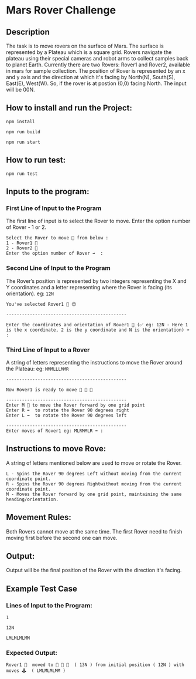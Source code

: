 # Mars Rover Challenge

## Description

The task is to move rovers on the surface of Mars. The surface is represented by a Plateau which is a square grid. Rovers navigate the plateau using their special cameras and robot arms to collect samples back to planet Earth. Currently there are two Rovers: Rover1 and Rover2, available in mars for sample collection. The position of Rover is represented by an x and y axis and the direction at which it's facing by North(N), South(S), East(E), West(W). So, if the rover is at postion (0,0) facing North. The input will be 00N.

## How to install and run the Project:

`npm install`

`npm run build`

`npm run start`

## How to run test:

`npm run test`

## Inputs to the program:

### First Line of Input to the Program

The first line of input is to select the Rover to move. Enter the option number of Rover - 1 or 2.

```
Select the Rover to move 🚗 from below :
1 - Rover1 🚗
2 - Rover2 🚗
Enter the option number of Rover ➡️  :
```

### Second Line of Input to the Program

The Rover’s position is represented by two integers representing the X and Y coordinates and a letter representing where the Rover is facing (its orientation). eg: `12N`

```
You've selected Rover1 🚗 😊

----------------------------------------------

Enter the coordinates and orientation of Rover1 🚗 (✅ eg: 12N - Here 1 is the x coordinate, 2 is the y coordinate and N is the orientation) ➡️  :
```

### Third Line of Input to a Rover

A string of letters representing the instructions to move the Rover around the Plateau: eg: `MMMLLLMMR`

```
----------------------------------------------

Now Rover1 is ready to move 🚗 🚗 🚗

----------------------------------------------
Enter M 🚗 to move the Rover forward by one grid point
Enter R ➡️  to rotate the Rover 90 degrees right
Enter L ⬅️  to rotate the Rover 90 degrees left

----------------------------------------------
Enter moves of Rover1 eg: MLRMMLR ➡️ :
```

## Instructions to move Rove:

A string of letters mentioned below are used to move or rotate the Rover.

```
L - Spins the Rover 90 degrees Left without moving from the current coordinate point.
R - Spins the Rover 90 degrees Rightwithout moving from the current coordinate point.
M - Moves the Rover forward by one grid point, maintaining the same heading/orientation.
```

## Movement Rules:

Both Rovers cannot move at the same time. The first Rover need to finish moving first before the second one can move.

## Output:

Output will be the final position of the Rover with the direction it's facing.

## Example Test Case

### Lines of Input to the Program:

`1`

`12N`

`LMLMLMLMM`

### Expected Output:

```
Rover1 🚗  moved to 🚩 🚩 🚩  ( 13N ) from initial position ( 12N ) with moves 🕹️  ( LMLMLMLMM )
```
